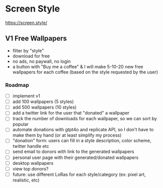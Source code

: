 # Screen Style
https://screen.style/

## V1 Free Wallpapers
- filter by "style"
- download for free
- no ads, no paywall, no login
- a button with "Buy me a coffee" & I will make 5-10-20 new free wallpapers for each coffee (based on the style requested by the user)


### Roadmap
- [ ] implement v1
- [ ] add 100 wallpapers (5 styles)
- [ ] add 500 wallpapers (10 styles)
- [ ] add a twitter link for the user that "donated" a wallpaper
- [ ] track the number of downloads for each wallpaper, so we can sort by popular
- [ ] automate donations with gtpt4o and replicate API, so I don't have to make them by hand (or at least simplify my process)
- [ ] "donation" form: users can fill in a style description, color scheme, twitter handle etc 
- [ ] send email to donors with link to the generated wallpapers
- [ ] personal user page with their generated/donated wallpapers
- [ ] desktop wallpapers
- [ ] view top donors?
- [ ] future: use different LoRas for each style/category (ex: pixel art, realistic, etc)
